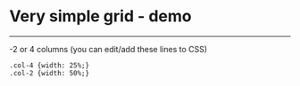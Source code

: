Very simple grid - demo
===================
----------
-2 or 4 columns (you can edit/add these lines to CSS)

    .col-4 {width: 25%;}
    .col-2 {width: 50%;}

